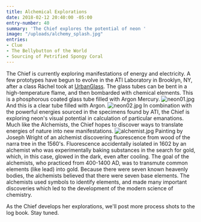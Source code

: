```yaml
---
title: Alchemical Explorations
date: 2018-02-12 20:40:00 -05:00
entry-number: 40
summary: 'The Chief explores the potential of neon '
image: "/uploads/alchemy_splash.jpg"
entries:
- Clue
- The Bellybutton of the World
- Sourcing of Petrified Spongy Coral
---
```


The Chief is currently exploring manifestations of energy and electricity. A few prototypes have begun to evolve in the ATI Laboratory in Brooklyn, NY, after a class Ráchel took at [UrbanGlass](https://urbanglass.org/).
The glass tubes can be bent in a high-temperature flame, and then bombarded with chemical elements. This is a phosphorous coated glass tube filled with Argon Mercury.
![neon01.jpg](/uploads/neon01.jpg)
And this is a clear tube filled with Argon.
![neon02.jpg](/uploads/neon02.jpg)
In combination with the powerful energies sourced in the specimens found by ATI, the Chief is exploring neon's visual potential in calculation of particular emanations.
Much like the Alchemists, the Chief hopes to discover ways to translate energies of nature into new manifestations.
![alchemist.jpg](/uploads/alchemist.jpg)
Painting by Joseph Wright of an alchemist discovering fluorescence from wood of the narra tree in the 1560's. Fluorescence accidentally isolated in 1602 by an alchemist who was experimentally baking substances in the search for gold, which, in this case, glowed in the dark, even after cooling.
The goal of the alchemists, who practiced from 400-1400 AD, was to transmute common elements (like lead) into gold. Because there were seven known heavenly bodies, the alchemists believed that there were seven base elements. The alchemists used symbols to identify elements, and made many important discoveries which led to the development of the modern science of chemistry.

As the Chief develops her explorations, we'll post more process shots to the log book. Stay tuned.